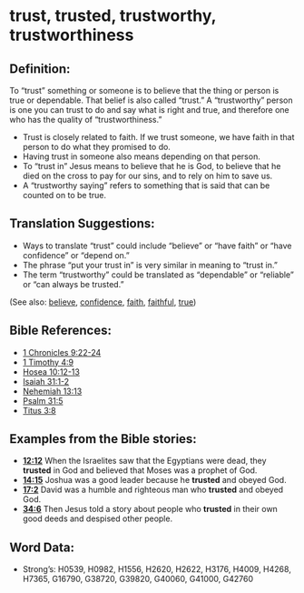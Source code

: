 # trust, trusted, trustworthy, trustworthiness

## Definition:

To “trust” something or someone is to believe that the thing or person is true or dependable. That belief is also called “trust.” A “trustworthy” person is one you can trust to do and say what is right and true, and therefore one who has the quality of “trustworthiness.”

* Trust is closely related to faith. If we trust someone, we have faith in that person to do what they promised to do.
* Having trust in someone also means depending on that person.
* To “trust in” Jesus means to believe that he is God, to believe that he died on the cross to pay for our sins, and to rely on him to save us.
* A “trustworthy saying” refers to something that is said that can be counted on to be true.

## Translation Suggestions:

* Ways to translate “trust” could include “believe” or “have faith” or “have confidence” or “depend on.”
* The phrase “put your trust in” is very similar in meaning to “trust in.”
* The term “trustworthy” could be translated as “dependable” or “reliable” or “can always be trusted.”

(See also: [believe](../kt/believe.md), [confidence](../other/confidence.md), [faith](../kt/faith.md), [faithful](../kt/faithful.md), [true](../kt/true.md))

## Bible References:

* [1 Chronicles 9:22-24](rc://en/tn/help/1ch/09/22)
* [1 Timothy 4:9](rc://en/tn/help/1ti/04/09)
* [Hosea 10:12-13](rc://en/tn/help/hos/10/12)
* [Isaiah 31:1-2](rc://en/tn/help/isa/31/01)
* [Nehemiah 13:13](rc://en/tn/help/neh/13/13)
* [Psalm 31:5](rc://en/tn/help/psa/031/05)
* [Titus 3:8](rc://en/tn/help/tit/03/08)

## Examples from the Bible stories:

* __[12:12](rc://en/tn/help/obs/12/12)__ When the Israelites saw that the Egyptians were dead, they __trusted__ in God and believed that Moses was a prophet of God.
* __[14:15](rc://en/tn/help/obs/14/15)__ Joshua was a good leader because he __trusted__ and obeyed God.
* __[17:2](rc://en/tn/help/obs/17/02)__ David was a humble and righteous man who __trusted__ and obeyed God.
* __[34:6](rc://en/tn/help/obs/34/06)__ Then Jesus told a story about people who __trusted__ in their own good deeds and despised other people.

## Word Data:

* Strong’s: H0539, H0982, H1556, H2620, H2622, H3176, H4009, H4268, H7365, G16790, G38720, G39820, G40060, G41000, G42760
